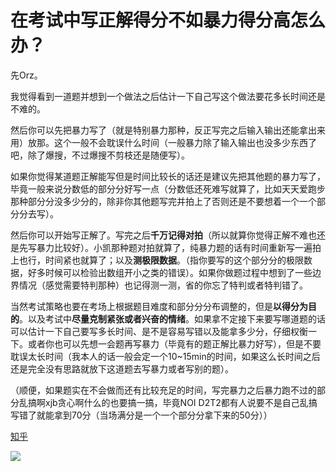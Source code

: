 # 在考试中写正解得分不如暴力得分高怎么办？
先Orz。

我觉得看到一道题并想到一个做法之后估计一下自己写这个做法要花多长时间还是不难的。

然后你可以先把暴力写了（就是特别暴力那种，反正写完之后输入输出还能拿出来用）放那。这个一般不会耽误什么时间（一般暴力除了输入输出也没多少东西了吧，除了爆搜，不过爆搜不剪枝还是随便写）。

如果你觉得某道题正解能写但是时间比较长的话还是建议先把其他题的暴力写了，毕竟一般来说分数低的部分分好写一点（分数低还死难写就算了，比如天天爱跑步那种部分分没多少分的，除非你其他题写完并拍上了否则还是不要想着一个一个部分分去写）。

然后你可以开始写正解了。写完之后**千万记得对拍**（所以就算你觉得正解不难也还是先写暴力比较好）。小凯那种题对拍就算了，纯暴力题的话有时间重新写一遍拍上也行，时间紧也就算了；以及**测极限数据**。（指你要写的这个部分分的极限数据，好多时候可以检验出数组开小之类的错误）。如果你做题过程中想到了一些边界情况（感觉需要特判那种）也记得测一测，省的你忘了特判或者特判错了。

当然考试策略也要在考场上根据题目难度和部分分分布调整的，但是**以得分为目的**。以及考试中**尽量克制紧张或者兴奋的情绪**。如果拿不定接下来要写哪道题的话可以估计一下自己要写多长时间、是不是容易写错以及能拿多少分，仔细权衡一下。或者你也可以先想一会题再写暴力（毕竟有的题正解比暴力好写），但是不要耽误太长时间（我本人的话一般会定一个10~15min的时间，如果这么长时间之后还是完全没有思路就放下这道题去写暴力或者写别的题）。

（顺便，如果题实在不会做而还有比较充足的时间，写完暴力之后暴力跑不过的部分乱搞啊xjb贪心啊什么的也要搞一搞，毕竟NOI D2T2都有人说要不是自己乱搞写错了就能拿到70分（当场满分是一个一个部分分拿下来的50分））

[知乎](https://www.zhihu.com/question/300215858/answer/521984798)

![](https://cdn.jsdelivr.net/gh/lkpo0v/d1n3/ww2.sinaimg.cn/large/005BYqpgly1g01dwo3j72j308c01o080.jpg)
